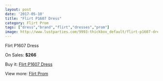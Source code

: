 ```yaml
---
layout: post
date: '2017-05-10'
title: "Flirt P1607 Dress"
category: Flirt Prom
tags: ["dress","brand","flirt","dresses","prom"]
image: http://www.lustparties.com/9993-thickbox_default/flirt-p1607-dress.jpg
---
```

Flirt P1607 Dress

On Sales: **$266**
<a href="https://www.lustparties.com/en/flirt-prom/3440-flirt-p1607-dress.html"><amp-img layout="responsive" width="600" height="600" src="//www.lustparties.com/9993-thickbox_default/flirt-p1607-dress.jpg" alt="Flirt P1607 Dress 0" /></a>
<a href="https://www.lustparties.com/en/flirt-prom/3440-flirt-p1607-dress.html"><amp-img layout="responsive" width="600" height="600" src="//www.lustparties.com/9996-thickbox_default/flirt-p1607-dress.jpg" alt="Flirt P1607 Dress 1" /></a>
<a href="https://www.lustparties.com/en/flirt-prom/3440-flirt-p1607-dress.html"><amp-img layout="responsive" width="600" height="600" src="//www.lustparties.com/9995-thickbox_default/flirt-p1607-dress.jpg" alt="Flirt P1607 Dress 2" /></a>
<a href="https://www.lustparties.com/en/flirt-prom/3440-flirt-p1607-dress.html"><amp-img layout="responsive" width="600" height="600" src="//www.lustparties.com/9994-thickbox_default/flirt-p1607-dress.jpg" alt="Flirt P1607 Dress 3" /></a>

Buy it: [Flirt P1607 Dress](https://www.lustparties.com/en/flirt-prom/3440-flirt-p1607-dress.html "Flirt P1607 Dress")

View more: [Flirt Prom](https://www.lustparties.com/en/13-flirt-prom "Flirt Prom")